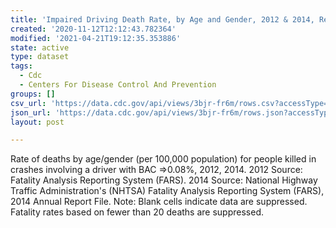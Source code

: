```yaml
---
title: 'Impaired Driving Death Rate, by Age and Gender, 2012 & 2014, Region 8 - Denver'
created: '2020-11-12T12:12:43.782364'
modified: '2021-04-21T19:12:35.353886'
state: active
type: dataset
tags:
  - Cdc
  - Centers For Disease Control And Prevention
groups: []
csv_url: 'https://data.cdc.gov/api/views/3bjr-fr6m/rows.csv?accessType=DOWNLOAD'
json_url: 'https://data.cdc.gov/api/views/3bjr-fr6m/rows.json?accessType=DOWNLOAD'
layout: post

---
```

Rate of deaths by age/gender (per 100,000 population) for people killed in crashes involving a driver with BAC =>0.08%, 2012, 2014. 2012 Source: Fatality Analysis Reporting System (FARS). 2014 Source: National Highway Traffic Administration's (NHTSA) Fatality Analysis Reporting System (FARS), 2014 Annual Report File. Note: Blank cells indicate data are suppressed. Fatality rates based on fewer than 20 deaths are suppressed.
